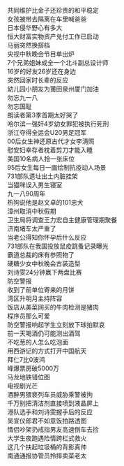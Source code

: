 共同维护比金子还珍贵的和平稳定  
女孩被带去隔离在车里喊爸爸  
日本侵华野心有多大  
恒大财富实物资产兑付工作已启动  
马丽突然换搭档  
央视中秋晚会节目单出炉  
7个兄弟姐妹成全一个北斗副总设计师  
16岁的好友26岁还在身边  
突然回家时长辈的反应  
幼儿园小朋友为莆田泉州厦门加油  
勿忘九一八  
勿忘国耻  
朗读者第3季首期太好哭了  
哈尔滨一强奸4岁幼女罪犯被执行死刑  
浙江夺得全运会U20男足冠军  
00后女生神还原古代才女李清照  
慰安妇幸存者枕着剪刀才能入睡  
美国10名病人抢一张床位  
95后女生每日一画绘制抗疫动人场景  
731部队遗址出土内脏挂架  
当猫咪误入男生寝室  
九一八90周年  
热狗说他是赵文卓的101忠犬  
漳州取消中秋假期  
卫生局将调查王力宏自主健康管理期聚餐  
济南堵车太严重了  
当老公得知你怀孕后什么反应  
731部队在我国投放鼠疫跳蚤记录曝光  
霸道总裁的床有参照物了  
硬糖少女中秋晚会古装造型  
刘诗雯24分钟赢下两盘比赛  
防空警报  
收到了前单位寄来的月饼  
湾区升明月主持阵容  
饭店从美菜网买的牛肉检测是猪肉  
程序员那么可爱  
防空警报响起学生立刻放下球拍默哀  
前一天喝酒仍可能测出酒驾  
不吃葱的人怎么吃泡面  
用西游记的方式打开中国航天  
拜仁7比0波鸿  
峰爆票房破5000万  
马龙地铁错位图  
电视剧光芒  
酒醉男猥亵列车员威胁乘警被拘  
千万别把清洁剂直接喷到液晶屏上  
港队选手和刘诗雯握手后的反应  
吴宣仪郎君不如意饭拍路透图  
情侣吵架扔戒指男友高速倒车去捡  
大学生夜跑遇险情跨栏式救火  
这几个扶起垃圾桶的背影真帅  
南通通报协管员拎摔卖菜老太  
